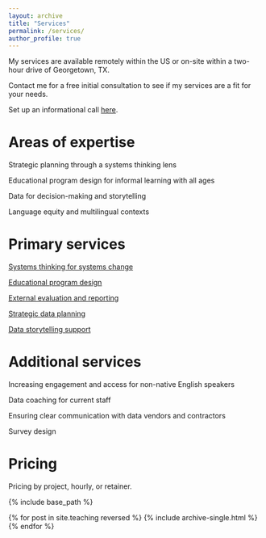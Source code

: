 ```yaml
---
layout: archive
title: "Services"
permalink: /services/
author_profile: true
---
```


My services are available remotely within the US or on-site within a two-hour drive of Georgetown, TX. 

Contact me for a free initial consultation to see if my services are a fit for your needs. 

Set up an informational call [here](https://cal.com/catherinebrockway).

# Areas of expertise

Strategic planning through a systems thinking lens

Educational program design for informal learning with all ages

Data for decision-making and storytelling

Language equity and multilingual contexts

# Primary services

[Systems thinking for systems change](https://geoling.github.io/services/systemsthinking)

[Educational program design](https://geoling.github.io/services/educational_program_design)

[External evaluation and reporting](https://geoling.github.io/services/evaluation_reporting)

[Strategic data planning](https://geoling.github.io/services/strategicdataplanning)

[Data storytelling support](https://geoling.github.io/services/datastorytelling)

# Additional services

Increasing engagement and access for non-native English speakers

Data coaching for current staff

Ensuring clear communication with data vendors and contractors

Survey design

# Pricing

Pricing by project, hourly, or retainer. 



{% include base_path %}

{% for post in site.teaching reversed %}
  {% include archive-single.html %}
{% endfor %}
